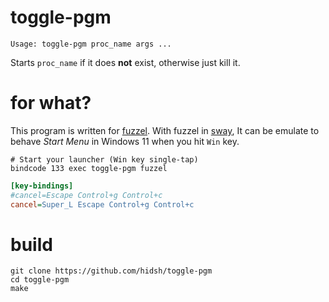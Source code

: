 # toggle-pgm

```
Usage: toggle-pgm proc_name args ...
```
Starts `proc_name` if it does **not** exist, otherwise just kill it.

# for what?
This program is written for [fuzzel](https://codeberg.org/dnkl/fuzzel).
With fuzzel in [sway](https://swaywm.org/), It can be emulate to behave *Start Menu* in Windows 11 when you hit `Win` key.

```:~/.config/sway/config.d/default
# Start your launcher (Win key single-tap)
bindcode 133 exec toggle-pgm fuzzel
```

```ini:~/.config/fuzzel/fuzzel.ini
[key-bindings]
#cancel=Escape Control+g Control+c
cancel=Super_L Escape Control+g Control+c
```

# build

```
git clone https://github.com/hidsh/toggle-pgm
cd toggle-pgm
make
```

